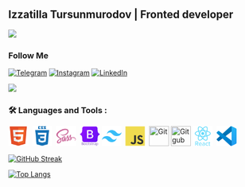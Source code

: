 ## Izzatilla Tursunmurodov | Fronted developer

![](https://readme-typing-svg.herokuapp.com?font=Montserrat&color=coral&lines=I'm+a+Frontend+Developer;I'm+a+React+JS+Developer)

### Follow Me

[![Telegram](https://img.shields.io/badge/-Telegram-082032?style=for-the-badge&logo=Telegram&logoColor=#26A5E4)](https://t.me/zzatilla001)
[![Instagram](https://img.shields.io/badge/-Instagram-082032?style=for-the-badge&logo=Instagram&logoColor=#E4405F)](https://www.instagram.com/izzatilla001_)
[![LinkedIn](https://img.shields.io/badge/-LinkedIn-082032?style=for-the-badge&logo=LinkedIn&logoColor=0A66C2)](https://www.linkedin.com)

<div id="header" align="left">
  <img src="https://media.giphy.com/media/M9gbBd9nbDrOTu1Mqx/giphy.gif" width="50"/>
</div>


### :hammer_and_wrench: Languages and Tools :

<div>
  <img src="https://github.com/devicons/devicon/blob/master/icons/html5/html5-original.svg" title="HTML5" alt="HTML" width="40" height="40"/>&nbsp;
  <img src="https://github.com/devicons/devicon/blob/master/icons/css3/css3-plain-wordmark.svg"  title="CSS3" alt="CSS" width="40" height="40"/>&nbsp;
  <img src="https://github.com/devicons/devicon/blob/master/icons/sass/sass-original.svg" title="Sass" alt="Sass" width="40" height="40"/>&nbsp;
  <img src="https://github.com/devicons/devicon/blob/master/icons/bootstrap/bootstrap-original-wordmark.svg" title="bootstrap" **alt="bootstrap" width="40" height="40"/>
  <img src="https://github.com/devicons/devicon/blob/master/icons/tailwindcss/tailwindcss-plain.svg" title="tailwindcss" alt="tailwindcss" width="40" height="40"/>&nbsp;
  <img src="https://github.com/devicons/devicon/blob/master/icons/javascript/javascript-original.svg" title="JavaScript" alt="JavaScript" width="40" height="40"/>&nbsp;
  <img src="https://www.svgrepo.com/show/452210/git.svg" title="Git" **alt="Git" width="40" height="40"/>
  <img src="https://www.svgrepo.com/show/475654/github-color.svg" title="Gitgub" **alt="Githib" width="40" height="40"/>
  <img src="https://github.com/devicons/devicon/blob/master/icons/react/react-original-wordmark.svg" title="React" alt="React" width="40" height="40"/>&nbsp;
  <img src="https://github.com/devicons/devicon/blob/master/icons/vscode/vscode-original.svg" title="VSCode" alt="VSCode" width="40" height="40"/>&nbsp;
</div>


[![GitHub Streak](http://github-readme-streak-stats.herokuapp.com?user=01Izzat&theme=dark&background=000000)](https://git.io/streak-stats)

[![Top Langs](https://github-readme-stats.vercel.app/api/top-langs/?username=01Izzat&layout=compact&theme=vision-friendly-dark)](https://github.com/anuraghazra/github-readme-stats)
<!--   <img src="https://github.com/devicons/devicon/blob/master/icons/materialui/materialui-original.svg" title="Material UI" alt="Material UI" width="40" height="40"/>&nbsp;
  <img src="https://github.com/devicons/devicon/blob/master/icons/redux/redux-original.svg" title="Redux" alt="Redux " width="40" height="40"/>&nbsp; 
  <img src="https://github.com/devicons/devicon/blob/master/icons/vuejs/vuejs-original-wordmark.svg" title="VUE Js" alt="VUE Js" width="40" height="40"/>&nbsp;
  <img src="https://github.com/devicons/devicon/blob/master/icons/nodejs/nodejs-plain-wordmark.svg" title="NodeJs" alt="NodeJs" width="40" height="40"/>&nbsp; 
-->
